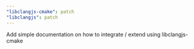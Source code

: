 ```yaml
---
"libclangjs-cmake": patch
"libclangjs": patch
---
```


Add simple documentation on how to integrate / extend using libclangjs-cmake
